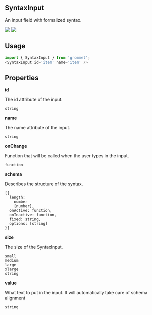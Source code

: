 ## SyntaxInput
An input field with formalized syntax.

[![](https://cdn-images-1.medium.com/fit/c/120/120/1*TD1P0HtIH9zF0UEH28zYtw.png)](https://storybook.grommet.io/?selectedKind=SyntaxInput&full=0&addons=0&stories=1&panelRight=0) [![](https://codesandbox.io/static/img/play-codesandbox.svg)](https://codesandbox.io/s/github/grommet/grommet-sandbox?initialpath=syntaxinput&module=%2Fsrc%2FSyntaxInput.js)
## Usage

```javascript
import { SyntaxInput } from 'grommet';
<SyntaxInput id='item' name='item' />
```

## Properties

**id**

The id attribute of the input.

```
string
```

**name**

The name attribute of the input.

```
string
```

**onChange**

Function that will be called when the user types in the input.

```
function
```

**schema**

Describes the structure of the syntax.

```
[{
  length: 
    number
    [number],
  onActive: function,
  onInactive: function,
  fixed: string,
  options: [string]
}]
```

**size**

The size of the SyntaxInput.

```
small
medium
large
xlarge
string
```

**value**

What text to put in the input. It will automatically take
      care of schema alignment

```
string
```
  